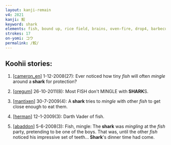 ```yaml
---
layout: kanji-remain
v4: 2821
kanji: 鮫
keyword: shark
elements: fish, bound up, rice field, brains, oven-fire, drop4, barbecue, mingle, top hat, father
strokes: 17
on-yomi: コウ
permalink: /鮫/
---
```


## Koohii stories: 

1) [<a href="http://kanji.koohii.com/profile/cameron_en">cameron_en</a>] 1-12-2008(27): Ever noticed how tiny <em>fish</em> will often <em>mingle</em> around a<strong> shark</strong> for protection?

2) [<a href="http://kanji.koohii.com/profile/oregum">oregum</a>] 26-10-2011(8): Most FISH don&#039;t MINGLE with<strong> SHARK</strong>S.

3) [<a href="http://kanji.koohii.com/profile/mantixen">mantixen</a>] 30-7-2009(4): A<strong> shark</strong> tries to <em>mingle</em> with other <em>fish</em> to get close enough to eat them.

4) [<a href="http://kanji.koohii.com/profile/herman">herman</a>] 12-1-2009(3): Darth Vader of fish.

5) [<a href="http://kanji.koohii.com/profile/abaddon">abaddon</a>] 5-6-2008(3): Fish, mingle: The<strong> shark</strong> was <em>mingling</em> at the <em>fish</em> party, pretending to be one of the boys. That was, until the other <em>fish</em> noticed his impressive set of teeth...<strong> Shark</strong>&#039;s dinner time had come.

